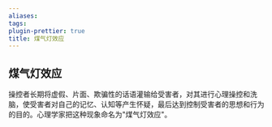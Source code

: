 ```yaml
---
aliases: 
tags: 
plugin-prettier: true
title: 煤气灯效应
---
```

## 煤气灯效应


操控者长期将虚假、片面、欺骗性的话语灌输给受害者，对其进行心理操控和洗脑，使受害者对自己的记忆、认知等产生怀疑，最后达到控制受害者的思想和行为的目的。心理学家把这种现象命名为"煤气灯效应"。
